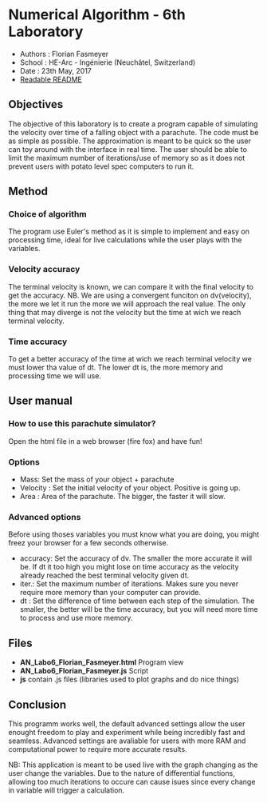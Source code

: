﻿Numerical Algorithm - 6th Laboratory
====================================

* Authors : Florian Fasmeyer
* School : HE-Arc - Ingénierie (Neuchâtel, Switzerland)
* Date : 23th May, 2017
* [Readable README](https://github.com/TheGoo-ooo/HeArc_AN_team2/tree/master/Labo6)

Objectives
----------

The objective of this laboratory is to create a program capable of simulating the velocity over time of a 
falling object with a parachute. The code must be as simple as possible. The approximation is meant to be 
quick so the user can toy around with the interface in real time. The user should be able to limit the 
maximum number of iterations/use of memory so as it does not prevent users with potato level spec 
computers to run it.

Method
------

### Choice of algorithm

The program use Euler's method as it is simple to implement and easy on processing time, ideal
for live 
calculations while the user plays with the variables.


### Velocity accuracy

The terminal velocity is known, we can compare it with the final velocity to get the accuracy. NB. We are 
using a convergent funciton on dv(velocity), the more we let it run the more we will approach the real 
value. The only thing that may diverge is not the velocity but the time at wich we reach terminal velocity.

### Time accuracy

To get a better accuracy of the time at wich we reach terminal velocity we must lower tha value of dt.
The lower dt is, the more memory and processing time we will use.


User manual
-------------

### How to use this parachute simulator?

Open the html file in a web browser (fire fox) and have fun!

### Options

* Mass: Set the mass of your object + parachute
* Velocity : Set the initial velocity of your object. Positive is going up.
* Area : Area of the parachute. The bigger, the faster it will slow.

### Advanced options

Before using thoses variables you must know what you are doing, you might freez your browser for a few 
seconds otherwise.

* accuracy: Set the accuracy of dv. The smaller the more accurate it will be. If dt it too high you might
lose on time accuracy as the velocity already reached the best terminal velocity given dt.
* iter.: Set the maximum number of iterations. Makes sure you never require more memory than your computer
can provide. 
* dt : Set the difference of time between each step of the simulation. The smaller, the better will be the
time accuracy, but you will need more time to process and use more memory.

Files
-----

* **AN_Labo6_Florian_Fasmeyer.html** Program view
* **AN_Labo6_Florian_Fasmeyer.js**  Script
* **js** contain .js files (libraries used to plot graphs and do nice things)

Conclusion
----------

This programm works well, the default advanced settings allow the user enought freedom to play
and experiment while being incredibly fast and seamless. Advanced settings are avaliable for
users with more RAM and computational power to require more accurate results.

NB: This application is meant to be used live with the graph changing as the user change the variables.
Due to the nature of differential functions, allowing too much iterations to occure can cause isues since
every change in variable will trigger a calculation.